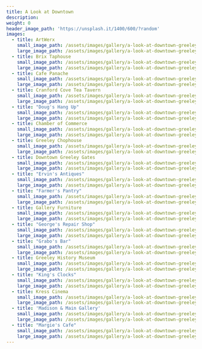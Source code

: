 ```yaml
---
title: A Look at Downtown
description:
weight: 0
header_image_path: 'https://unsplash.it/1400/600/?random'
images:
  - title: ArtWerx
    small_image_path: /assets/images/gallery/a-look-at-downtown-greeley/sm/artwerx-downtown-greeley.jpg
    large_image_path: /assets/images/gallery/a-look-at-downtown-greeley/lg/artwerx-downtown-greeley.jpg
  - title: Brix Taphouse
    small_image_path: /assets/images/gallery/a-look-at-downtown-greeley/sm/brix-taphouse-downtown-greeley.jpg
    large_image_path: /assets/images/gallery/a-look-at-downtown-greeley/lg/brix-taphouse-downtown-greeley.jpg
  - title: Cafe Panache
    small_image_path: /assets/images/gallery/a-look-at-downtown-greeley/sm/cafe-panache-downtown-greeley.jpg
    large_image_path: /assets/images/gallery/a-look-at-downtown-greeley/lg/cafe-panache-downtown-greeley.jpg
  - title: Cranford Cove Tea Tavern
    small_image_path: /assets/images/gallery/a-look-at-downtown-greeley/sm/cranford-cove-tea-tavern-downtown-greeley.jpg
    large_image_path: /assets/images/gallery/a-look-at-downtown-greeley/lg/cranford-cove-tea-tavern-downtown-greeley.jpg
  - title: "Doug's Hang Up"
    small_image_path: /assets/images/gallery/a-look-at-downtown-greeley/sm/dougs-hang-up-downtown-greeley.jpg
    large_image_path: /assets/images/gallery/a-look-at-downtown-greeley/lg/dougs-hang-up-downtown-greeley.jpg
  - title: Chamber of Commerce
    small_image_path: /assets/images/gallery/a-look-at-downtown-greeley/sm/chamber-of-commerce-downtown-greeley.jpg
    large_image_path: /assets/images/gallery/a-look-at-downtown-greeley/lg/chamber-of-commerce-downtown-greeley.jpg
  - title: Greeley Chophouse
    small_image_path: /assets/images/gallery/a-look-at-downtown-greeley/sm/chophouse-downtown-greeley.jpg
    large_image_path: /assets/images/gallery/a-look-at-downtown-greeley/lg/chophouse-downtown-greeley.jpg
  - title: Downtown Greeley Gates
    small_image_path: /assets/images/gallery/a-look-at-downtown-greeley/sm/downtown-greeley-gate.jpg
    large_image_path: /assets/images/gallery/a-look-at-downtown-greeley/lg/downtown-greeley-gate.jpg
  - title: "Ervin's Antiques"
    small_image_path: /assets/images/gallery/a-look-at-downtown-greeley/sm/ervins-antiques-downtown-greeley.jpg
    large_image_path: /assets/images/gallery/a-look-at-downtown-greeley/lg/ervins-antiques-downtown-greeley.jpg
  - title: "Farmer's Pantry"
    small_image_path: /assets/images/gallery/a-look-at-downtown-greeley/sm/farmers-pantry-downtown-greeley.jpg
    large_image_path: /assets/images/gallery/a-look-at-downtown-greeley/lg/farmers-pantry-downtown-greeley.jpg
  - title: Gallery Furniture
    small_image_path: /assets/images/gallery/a-look-at-downtown-greeley/sm/gallery-furniture-downtown-greeley.jpg
    large_image_path: /assets/images/gallery/a-look-at-downtown-greeley/lg/gallery-furniture-downtown-greeley.jpg
  - title: "George's Repair Shop"
    small_image_path: /assets/images/gallery/a-look-at-downtown-greeley/sm/georges-repair-shop-downtown-greeley.jpg
    large_image_path: /assets/images/gallery/a-look-at-downtown-greeley/lg/georges-repair-shop-downtown-greeley.jpg
  - title: "Grabo's Bar"
    small_image_path: /assets/images/gallery/a-look-at-downtown-greeley/sm/grabos-downtown-greeley.jpg
    large_image_path: /assets/images/gallery/a-look-at-downtown-greeley/lg/grabos-downtown-greeley.jpg
  - title: Greeley History Museum
    small_image_path: /assets/images/gallery/a-look-at-downtown-greeley/sm/greeley-history-museum-downtown-greeley.jpg
    large_image_path: /assets/images/gallery/a-look-at-downtown-greeley/lg/greeley-history-museum-downtown-greeley.jpg
  - title: "King's Clocks"
    small_image_path: /assets/images/gallery/a-look-at-downtown-greeley/sm/kings-clocks-downtown-greeley.jpg
    large_image_path: /assets/images/gallery/a-look-at-downtown-greeley/lg/kings-clocks-downtown-greeley.jpg
  - title: Kress Cinema
    small_image_path: /assets/images/gallery/a-look-at-downtown-greeley/sm/kress-cinema-downtown-greeley.jpg
    large_image_path: /assets/images/gallery/a-look-at-downtown-greeley/lg/kress-cinema-downtown-greeley.jpg
  - title: 'Madison & Main Gallery'
    small_image_path: /assets/images/gallery/a-look-at-downtown-greeley/sm/madison-and-main-downtown-greeley.jpg
    large_image_path: /assets/images/gallery/a-look-at-downtown-greeley/lg/madison-and-main-downtown-greeley.jpg
  - title: "Margie's Cafe"
    small_image_path: /assets/images/gallery/a-look-at-downtown-greeley/sm/margies-cafe-downtown-greeley.jpg
    large_image_path: /assets/images/gallery/a-look-at-downtown-greeley/lg/margies-cafe-downtown-greeley.jpg
---
```



